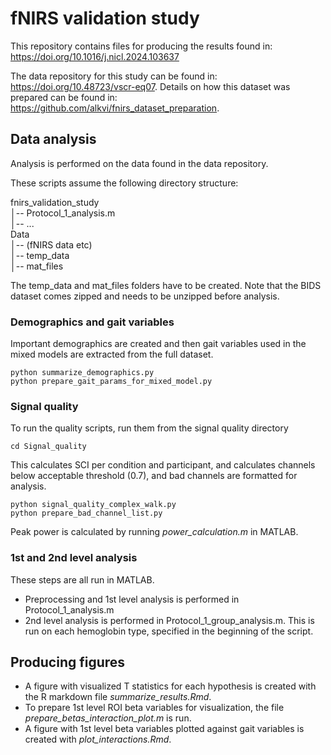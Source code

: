 # fNIRS validation study

This repository contains files for producing the results found in: https://doi.org/10.1016/j.nicl.2024.103637

The data repository for this study can be found in: https://doi.org/10.48723/vscr-eq07. Details on how this dataset was prepared can be found in: https://github.com/alkvi/fnirs_dataset_preparation.

## Data analysis

Analysis is performed on the data found in the data repository.

These scripts assume the following directory structure:

fnirs_validation_study  
│--   Protocol_1_analysis.m  
│--   ...  
Data  
│--   (fNIRS data etc)  
│--   temp_data  
│--   mat_files  

The temp_data and mat_files folders have to be created. Note that the BIDS dataset comes zipped and needs to be unzipped before analysis.

### Demographics and gait variables

Important demographics are created and then gait variables used in the mixed models are extracted from the full dataset.

~~~
python summarize_demographics.py
python prepare_gait_params_for_mixed_model.py
~~~

### Signal quality

To run the quality scripts, run them from the signal quality directory
~~~
cd Signal_quality
~~~

This calculates SCI per condition and participant, and calculates channels below acceptable threshold (0.7), and bad channels are formatted for analysis.
~~~
python signal_quality_complex_walk.py
python prepare_bad_channel_list.py
~~~

Peak power is calculated by running _power_calculation.m_ in MATLAB. 

### 1st and 2nd level analysis

These steps are all run in MATLAB.

- Preprocessing and 1st level analysis is performed in Protocol_1_analysis.m
- 2nd level analysis is performed in Protocol_1_group_analysis.m. This is run on each hemoglobin type, specified in the beginning of the script.

## Producing figures

- A figure with visualized T statistics for each hypothesis is created with the R markdown file _summarize_results.Rmd_.
- To prepare 1st level ROI beta variables for visualization, the file _prepare_betas_interaction_plot.m_ is run.
- A figure with 1st level beta variables plotted against gait variables is created with _plot_interactions.Rmd_.

